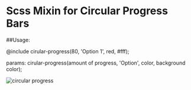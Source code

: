 # Scss Mixin for Circular Progress Bars

##Usage:

@include cirular-progress(80, 'Option 1', red, #fff);

params: cirular-progress(amount of progress, 'Option', color, background color);


![circular progress](https://github.com/SpecKaiHotzialKcl/Circular-Progress/blob/master/images/circular_progress.png)

